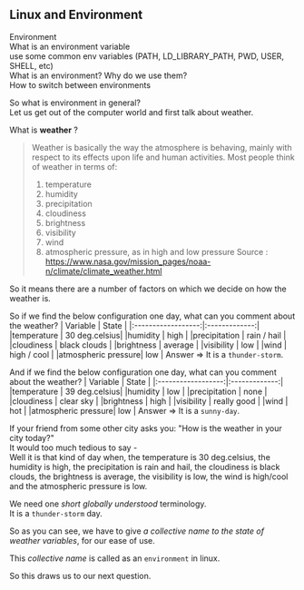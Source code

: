 ## Linux and Environment

Environment  
What is an environment variable  
use some common env variables (PATH, LD_LIBRARY_PATH, PWD, USER, SHELL, etc)  
What is an environment? Why do we use them?  
How to switch between environments  

So what is environment in general?  
Let us get out of the computer world and first talk about weather.  

What is **weather** ?
> Weather is basically the way the atmosphere is behaving, mainly with respect to its effects upon life and human activities. Most people think of weather in terms of:
> 1. temperature
> 1. humidity
> 1. precipitation
> 1. cloudiness
> 1. brightness
> 1. visibility
> 1. wind
> 1. atmospheric pressure, as in high and low pressure
> Source : https://www.nasa.gov/mission_pages/noaa-n/climate/climate_weather.html

So it means there are a number of factors on which we decide on how the weather is. 

So if we find the below configuration one day, what can you comment about the weather?
| Variable           | State         |
|:------------------:|:-------------:|
|temperature         | 30 deg.celsius|
|humidity            | high          |
|precipitation       | rain / hail   |
|cloudiness          | black clouds  |
|brightness          | average       |
|visibility          | low           |
|wind                | high / cool   |
|atmospheric pressure| low           |
Answer => It is a `thunder-storm`.


And if we find the below configuration one day, what can you comment about the weather?
| Variable           | State         |
|:------------------:|:-------------:|
|temperature         | 39 deg.celsius|
|humidity            | low           |
|precipitation       | none          |
|cloudiness          | clear sky     |
|brightness          | high          |
|visibility          | really good   |
|wind                | hot           |
|atmospheric pressure| low           |
Answer => It is a `sunny-day`.

If your friend from some other city asks you: "How is the weather in your city today?"  
It would too much tedious to say -  
Well it is that kind of day when, the temperature is 30 deg.celsius, the humidity is high, the precipitation is rain and hail, the cloudiness is black clouds, the brightness is average, the visibility is low, the wind is high/cool and the atmospheric pressure is low.

We need one *short globally understood* terminology.  
It is a `thunder-storm` day.

So as you can see, we have to give *a collective name to the state of weather variables*, for our ease of use.  

This *collective name* is called as an `environment` in linux.

So this draws us to our next question.  

